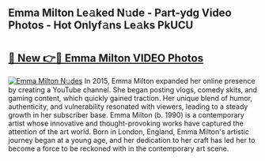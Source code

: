 ## Emma Milton Le𝚊ked N𝚞de - Part-ydg Video Photos - Hot Onlyf𝚊ns Le𝚊ks PkUCU

# <h2><a href="http://ac12635.deff.icu/?id=Emma+Milton">🔗 New 👉🔴 Emma Milton VIDEO Photos</a></h2>

[![Emma Milton N𝚞des](https://i.imgur.com/rIISA9y.gif)](http://ac12635.deff.icu/?id=Emma+Milton)
In 2015, Emma Milton expanded her online presence by creating a YouTube channel. She began posting vlogs, comedy skits, and gaming content, which quickly gained traction. Her unique blend of humor, authenticity, and vulnerability resonated with viewers, leading to a steady growth in her subscriber base. Emma Milton (b. 1990) is a contemporary artist whose innovative and thought-provoking works have captured the attention of the art world. Born in London, England, Emma Milton's artistic journey began at a young age, and her dedication to her craft has led her to become a force to be reckoned with in the contemporary art scene.
